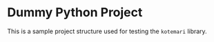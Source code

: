 # Dummy Python Project

This is a sample project structure used for testing the `kotemari` library. 